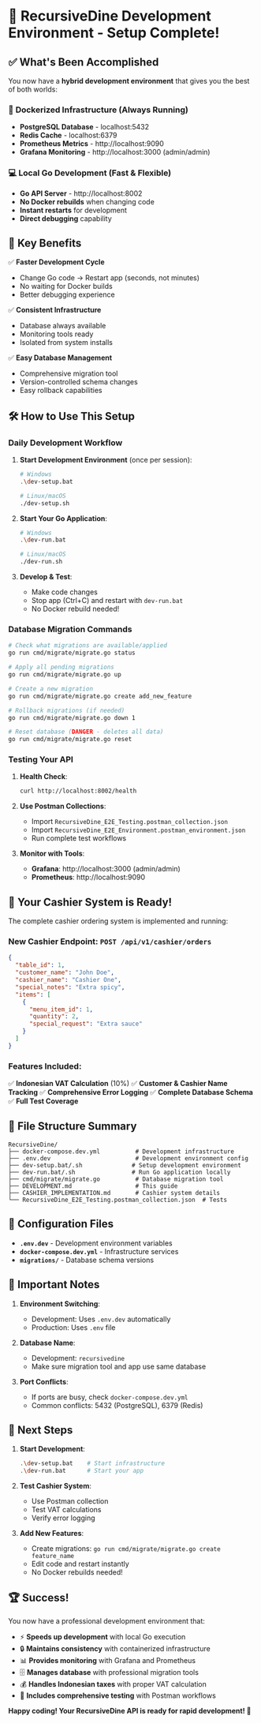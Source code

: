 # 🚀 RecursiveDine Development Environment - Setup Complete!

## ✅ What's Been Accomplished

You now have a **hybrid development environment** that gives you the best of both worlds:

### 🐳 **Dockerized Infrastructure** (Always Running)
- **PostgreSQL Database** - localhost:5432
- **Redis Cache** - localhost:6379  
- **Prometheus Metrics** - http://localhost:9090
- **Grafana Monitoring** - http://localhost:3000 (admin/admin)

### 💻 **Local Go Development** (Fast & Flexible)
- **Go API Server** - http://localhost:8002
- **No Docker rebuilds** when changing code
- **Instant restarts** for development
- **Direct debugging** capability

## 🎯 **Key Benefits**

✅ **Faster Development Cycle**
- Change Go code → Restart app (seconds, not minutes)
- No waiting for Docker builds
- Better debugging experience

✅ **Consistent Infrastructure**
- Database always available
- Monitoring tools ready
- Isolated from system installs

✅ **Easy Database Management**
- Comprehensive migration tool
- Version-controlled schema changes
- Easy rollback capabilities

## 🛠️ **How to Use This Setup**

### **Daily Development Workflow**

1. **Start Development Environment** (once per session):
   ```bash
   # Windows
   .\dev-setup.bat
   
   # Linux/macOS
   ./dev-setup.sh
   ```

2. **Start Your Go Application**:
   ```bash
   # Windows
   .\dev-run.bat
   
   # Linux/macOS
   ./dev-run.sh
   ```

3. **Develop & Test**:
   - Make code changes
   - Stop app (Ctrl+C) and restart with `dev-run.bat`
   - No Docker rebuild needed!

### **Database Migration Commands**

```bash
# Check what migrations are available/applied
go run cmd/migrate/migrate.go status

# Apply all pending migrations
go run cmd/migrate/migrate.go up

# Create a new migration
go run cmd/migrate/migrate.go create add_new_feature

# Rollback migrations (if needed)
go run cmd/migrate/migrate.go down 1

# Reset database (DANGER - deletes all data)
go run cmd/migrate/migrate.go reset
```

### **Testing Your API**

1. **Health Check**:
   ```bash
   curl http://localhost:8002/health
   ```

2. **Use Postman Collections**:
   - Import `RecursiveDine_E2E_Testing.postman_collection.json`
   - Import `RecursiveDine_E2E_Environment.postman_environment.json`
   - Run complete test workflows

3. **Monitor with Tools**:
   - **Grafana**: http://localhost:3000 (admin/admin)
   - **Prometheus**: http://localhost:9090

## 🎉 **Your Cashier System is Ready!**

The complete cashier ordering system is implemented and running:

### **New Cashier Endpoint**: `POST /api/v1/cashier/orders`

```json
{
  "table_id": 1,
  "customer_name": "John Doe",
  "cashier_name": "Cashier One", 
  "special_notes": "Extra spicy",
  "items": [
    {
      "menu_item_id": 1,
      "quantity": 2,
      "special_request": "Extra sauce"
    }
  ]
}
```

### **Features Included**:
✅ **Indonesian VAT Calculation** (10%)
✅ **Customer & Cashier Name Tracking**
✅ **Comprehensive Error Logging**
✅ **Complete Database Schema**
✅ **Full Test Coverage**

## 📁 **File Structure Summary**

```
RecursiveDine/
├── docker-compose.dev.yml          # Development infrastructure
├── .env.dev                        # Development environment config
├── dev-setup.bat/.sh              # Setup development environment
├── dev-run.bat/.sh                # Run Go application locally
├── cmd/migrate/migrate.go          # Database migration tool
├── DEVELOPMENT.md                  # This guide
├── CASHIER_IMPLEMENTATION.md       # Cashier system details
└── RecursiveDine_E2E_Testing.postman_collection.json  # Tests
```

## 🔧 **Configuration Files**

- **`.env.dev`** - Development environment variables
- **`docker-compose.dev.yml`** - Infrastructure services
- **`migrations/`** - Database schema versions

## 🚨 **Important Notes**

1. **Environment Switching**: 
   - Development: Uses `.env.dev` automatically
   - Production: Uses `.env` file

2. **Database Name**:
   - Development: `recursivedine`
   - Make sure migration tool and app use same database

3. **Port Conflicts**:
   - If ports are busy, check `docker-compose.dev.yml`
   - Common conflicts: 5432 (PostgreSQL), 6379 (Redis)

## 🎯 **Next Steps**

1. **Start Development**:
   ```bash
   .\dev-setup.bat    # Start infrastructure
   .\dev-run.bat      # Start your app
   ```

2. **Test Cashier System**:
   - Use Postman collection
   - Test VAT calculations
   - Verify error logging

3. **Add New Features**:
   - Create migrations: `go run cmd/migrate/migrate.go create feature_name`
   - Edit code and restart instantly
   - No Docker rebuilds needed!

## 🏆 **Success!**

You now have a professional development environment that:
- ⚡ **Speeds up development** with local Go execution
- 🔒 **Maintains consistency** with containerized infrastructure  
- 📊 **Provides monitoring** with Grafana and Prometheus
- 🗄️ **Manages database** with professional migration tools
- 💰 **Handles Indonesian taxes** with proper VAT calculation
- 🧪 **Includes comprehensive testing** with Postman workflows

**Happy coding! Your RecursiveDine API is ready for rapid development! 🚀**
